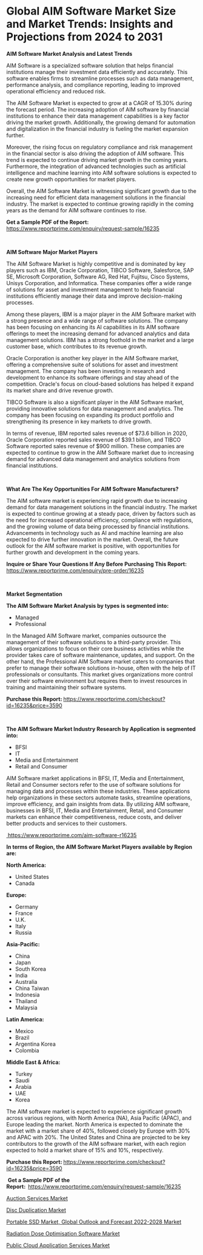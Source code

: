 <p><h1>Global AIM Software Market Size and Market Trends: Insights and Projections from 2024 to 2031</h1></p><p><strong>AIM Software Market Analysis and Latest Trends</strong></p>
<p><p>AIM Software is a specialized software solution that helps financial institutions manage their investment data efficiently and accurately. This software enables firms to streamline processes such as data management, performance analysis, and compliance reporting, leading to improved operational efficiency and reduced risk.</p><p>The AIM Software Market is expected to grow at a CAGR of 15.30% during the forecast period. The increasing adoption of AIM software by financial institutions to enhance their data management capabilities is a key factor driving the market growth. Additionally, the growing demand for automation and digitalization in the financial industry is fueling the market expansion further.</p><p>Moreover, the rising focus on regulatory compliance and risk management in the financial sector is also driving the adoption of AIM software. This trend is expected to continue driving market growth in the coming years. Furthermore, the integration of advanced technologies such as artificial intelligence and machine learning into AIM software solutions is expected to create new growth opportunities for market players.</p><p>Overall, the AIM Software Market is witnessing significant growth due to the increasing need for efficient data management solutions in the financial industry. The market is expected to continue growing rapidly in the coming years as the demand for AIM software continues to rise.</p></p>
<p><strong>Get a Sample PDF of the Report:&nbsp;</strong> <a href="https://www.reportprime.com/enquiry/request-sample/16235">https://www.reportprime.com/enquiry/request-sample/16235</a></p>
<p>&nbsp;</p>
<p><strong>AIM Software Major Market Players</strong></p>
<p><p>The AIM Software Market is highly competitive and is dominated by key players such as IBM, Oracle Corporation, TIBCO Software, Salesforce, SAP SE, Microsoft Corporation, Software AG, Red Hat, Fujitsu, Cisco Systems, Unisys Corporation, and Informatica. These companies offer a wide range of solutions for asset and investment management to help financial institutions efficiently manage their data and improve decision-making processes.</p><p>Among these players, IBM is a major player in the AIM Software market with a strong presence and a wide range of software solutions. The company has been focusing on enhancing its AI capabilities in its AIM software offerings to meet the increasing demand for advanced analytics and data management solutions. IBM has a strong foothold in the market and a large customer base, which contributes to its revenue growth.</p><p>Oracle Corporation is another key player in the AIM Software market, offering a comprehensive suite of solutions for asset and investment management. The company has been investing in research and development to enhance its software offerings and stay ahead of the competition. Oracle's focus on cloud-based solutions has helped it expand its market share and drive revenue growth.</p><p>TIBCO Software is also a significant player in the AIM Software market, providing innovative solutions for data management and analytics. The company has been focusing on expanding its product portfolio and strengthening its presence in key markets to drive growth.</p><p>In terms of revenue, IBM reported sales revenue of $73.6 billion in 2020, Oracle Corporation reported sales revenue of $39.1 billion, and TIBCO Software reported sales revenue of $900 million. These companies are expected to continue to grow in the AIM Software market due to increasing demand for advanced data management and analytics solutions from financial institutions.</p></p>
<p>&nbsp;</p>
<p><strong>What Are The Key Opportunities For AIM Software Manufacturers?</strong></p>
<p><p>The AIM software market is experiencing rapid growth due to increasing demand for data management solutions in the financial industry. The market is expected to continue growing at a steady pace, driven by factors such as the need for increased operational efficiency, compliance with regulations, and the growing volume of data being processed by financial institutions. Advancements in technology such as AI and machine learning are also expected to drive further innovation in the market. Overall, the future outlook for the AIM software market is positive, with opportunities for further growth and development in the coming years.</p></p>
<p><strong>Inquire or Share Your Questions If Any Before Purchasing This Report:</strong> <a href="https://www.reportprime.com/enquiry/pre-order/16235">https://www.reportprime.com/enquiry/pre-order/16235</a></p>
<p>&nbsp;</p>
<p><strong>Market Segmentation</strong></p>
<p><strong>The AIM Software Market Analysis by types is segmented into:</strong></p>
<p><ul><li>Managed</li><li>Professional</li></ul></p>
<p><p>In the Managed AIM Software market, companies outsource the management of their software solutions to a third-party provider. This allows organizations to focus on their core business activities while the provider takes care of software maintenance, updates, and support. On the other hand, the Professional AIM Software market caters to companies that prefer to manage their software solutions in-house, often with the help of IT professionals or consultants. This market gives organizations more control over their software environment but requires them to invest resources in training and maintaining their software systems.</p></p>
<p><strong>Purchase this Report:&nbsp;</strong><a href="https://www.reportprime.com/checkout?id=16235&price=3590">https://www.reportprime.com/checkout?id=16235&price=3590</a></p>
<p>&nbsp;</p>
<p><strong>The AIM Software Market Industry Research by Application is segmented into:</strong></p>
<p><ul><li>BFSI</li><li>IT</li><li>Media and Entertainment</li><li>Retail and Consumer</li></ul></p>
<p><p>AIM Software market applications in BFSI, IT, Media and Entertainment, Retail and Consumer sectors refer to the use of software solutions for managing data and processes within these industries. These applications help organizations in these sectors automate tasks, streamline operations, improve efficiency, and gain insights from data. By utilizing AIM software, businesses in BFSI, IT, Media and Entertainment, Retail, and Consumer markets can enhance their competitiveness, reduce costs, and deliver better products and services to their customers.</p></p>
<p><a href="https://www.reportprime.com/aim-software-r16235">&nbsp;https://www.reportprime.com/aim-software-r16235</a></p>
<p><strong>In terms of Region, the AIM Software Market Players available by Region are:</strong></p>
<p>
    <p> <strong> North America: </strong>
        <ul>
            <li>United States</li>
            <li>Canada</li>
        </ul>
        </p> 
    <p> <strong> Europe: </strong>
        <ul>
            <li>Germany</li>
            <li>France</li>
            <li>U.K.</li>
            <li>Italy</li>
            <li>Russia</li>
        </ul>
        </p> 
    <p> <strong> Asia-Pacific: </strong>
        <ul>
            <li>China</li>
            <li>Japan</li>
            <li>South Korea</li>
            <li>India</li>
            <li>Australia</li>
            <li>China Taiwan</li>
            <li>Indonesia</li>
            <li>Thailand</li>
            <li>Malaysia</li>
        </ul>
        </p> 
    <p> <strong> Latin America: </strong>
        <ul>
            <li>Mexico</li>
            <li>Brazil</li>
            <li>Argentina Korea</li>
            <li>Colombia</li>
        </ul>
        </p> 
    <p> <strong> Middle East & Africa: </strong>
        <ul>
            <li>Turkey</li>
            <li>Saudi</li>
            <li>Arabia</li>
            <li>UAE</li>
            <li>Korea</li>
        </ul>
    </p>
    </p>
<p><p>The AIM software market is expected to experience significant growth across various regions, with North America (NA), Asia Pacific (APAC), and Europe leading the market. North America is expected to dominate the market with a market share of 40%, followed closely by Europe with 30% and APAC with 20%. The United States and China are projected to be key contributors to the growth of the AIM software market, with each region expected to hold a market share of 15% and 10%, respectively.</p></p>
<p><strong>Purchase this Report: </strong><a href="https://www.reportprime.com/checkout?id=16235&price=3590">https://www.reportprime.com/checkout?id=16235&price=3590</a></p>
<p>&nbsp;<strong>Get a Sample PDF of the Report:&nbsp;&nbsp;</strong><a href="https://www.reportprime.com/enquiry/request-sample/16235">https://www.reportprime.com/enquiry/request-sample/16235</a></p>
<p><strong></strong></p>
<p><p><a href="https://github.com/zzflqewx24/Market-Research-Report-List-1/blob/main/auction-services-market.md">Auction Services Market</a></p><p><a href="https://medium.com/@philipnewman983/disc-duplication-market-research-report-market-forecast-and-growth-prospects-with-a-steady-cagr-of-0e19a83e885c">Disc Duplication Market</a></p><p><a href="https://issuu.com/reportprime-2/docs/portable-ssd-market-global-outlook-_73b8ebf007f062">Portable SSD Market, Global Outlook and Forecast 2022-2028 Market</a></p><p><a href="https://medium.com/@philipnewman983/radiation-dose-optimisation-software-industry-forecast-market-shifts-and-strategic-imperatives-a655df0546c0?postPublishedType=initial">Radiation Dose Optimisation Software Market</a></p><p><a href="https://medium.com/@philipnewman983/public-cloud-application-services-market-size-growth-trends-statistics-forecasts-2024-2031-8929eb78652a?postPublishedType=initial">Public Cloud Application Services Market</a></p></p>